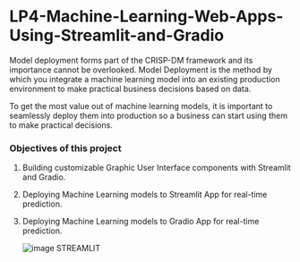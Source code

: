 # LP4-Machine-Learning-Web-Apps-Using-Streamlit-and-Gradio
Model deployment forms part of the CRISP-DM framework and its importance cannot be overlooked. Model Deployment is the method by which you integrate a machine learning model into an existing production environment to make practical business decisions based on data. 

To get the most value out of machine learning models, it is important to seamlessly deploy them into production so a business can start using them to make practical decisions.

### Objectives of this project
1. Building customizable Graphic User Interface components with Streamlit and Gradio.
2. Deploying Machine Learning models to Streamlit App for real-time prediction.
3. Deploying Machine Learning models to Gradio App for real-time prediction.

   ![image](https://github.com/Jonasafutu/LP4-Machine-Learning-Web-Apps-Using-Streamlit-and-Gradio/assets/51377218/95cd8a90-1eb5-4e10-a122-c2e970a38985)
STREAMLIT

